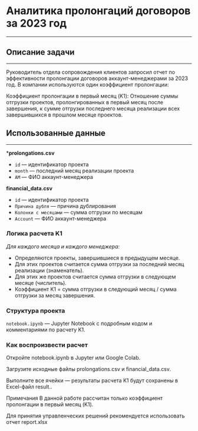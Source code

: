 # Аналитика пролонгаций договоров за 2023 год
____
  
## Описание задачи
____
Руководитель отдела сопровождения клиентов запросил отчет по эффективности пролонгации договоров аккаунт-менеджерами за 2023 год. В компании используются один коэффициент пролонгации:

Коэффициент пролонгации в первый месяц (K1):
Отношение суммы отгрузки проектов, пролонгированных в первый месяц после завершения, к сумме отгрузки последнего месяца реализации всех завершившихся в прошлом месяце проектов.

## Использованные данные
____

***prolongations.csv**
- `id` — идентификатор проекта
- `month` — последний месяц реализации проекта
- `AM` — ФИО аккаунт-менеджера

**financial_data.csv**
- `id` — идентификатор проекта
- `Причина дубля` — причина дублирования
- `Колонки с месяцами` — сумма отгрузки по месяцам
- `Account` — ФИО аккаунт-менеджера

### Логика расчета K1

*Для каждого месяца и каждого менеджера:*

- Определяются проекты, завершившиеся в предыдущем месяце.
- Для этих проектов считается сумма отгрузки за последний месяц реализации (знаменатель).
- Для этих же проектов считается сумма отгрузки в следующем месяце (числитель).
- Коэффициент K1 = сумма отгрузки в следующий месяц / сумма отгрузки за месяц завершения.

### Структура проекта
`notebook.ipynb` — Jupyter Notebook с подробным кодом и комментариями по расчету K1.

### Как воспроизвести расчет
Откройте notebook.ipynb в Jupyter или Google Colab.

Загрузите исходные файлы prolongations.csv и financial_data.csv.

Выполните все ячейки — результаты расчета K1 будут сохранены в Excel-файл result..

Примечания
В данной работе рассчитан только коэффициент пролонгации в первый месяц (K1).

Для принятия управленческих решений рекомендуется использовать отчет report.xlsx